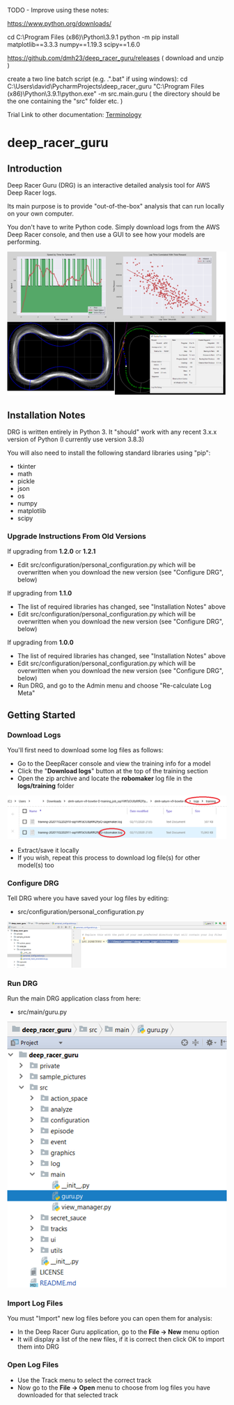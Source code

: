 TODO - Improve using these notes:

https://www.python.org/downloads/


cd C:\Program Files (x86)\Python\3.9.1
python -m pip install matplotlib==3.3.3 numpy==1.19.3 scipy==1.6.0


https://github.com/dmh23/deep_racer_guru/releases
( download and unzip )

create a two line batch script (e.g. .".bat" if using windows):
    cd C:\Users\david\PycharmProjects\deep_racer_guru
    "C:\Program Files (x86)\Python\3.9.1\python.exe" -m src.main.guru
( the directory should be the one containing the "src" folder etc. )


Trial Link to other documentation:
[Terminology](docs/terminology.md)



# deep_racer_guru

## Introduction

Deep Racer Guru (DRG) is an interactive detailed analysis tool for AWS Deep Racer logs.

Its main purpose is to provide "out-of-the-box" analysis that can run locally on your own computer.

You don't have to write Python code. Simply download logs from the AWS Deep Racer console, and then use a GUI to see how your models are performing.

![Analyze DeepRacer logs easily with DRG](./sample_pictures/Collage.png)

## Installation Notes

DRG is written entirely in Python 3. It "should" work with any recent 3.x.x version of Python (I currently use version 3.8.3)

You will also need to install the following standard libraries using "pip":
* tkinter
* math
* pickle
* json
* os
* numpy
* matplotlib
* scipy

### Upgrade Instructions From Old Versions

If upgrading from **1.2.0** or **1.2.1**
* Edit src/configuration/personal_configuration.py which will be overwritten when you download the new version (see "Configure DRG", below)

If upgrading from **1.1.0**
* The list of required libraries has changed, see "Installation Notes" above
* Edit src/configuration/personal_configuration.py which will be overwritten when you download the new version (see "Configure DRG", below)

If upgrading from **1.0.0**
* The list of required libraries has changed, see "Installation Notes" above
* Edit src/configuration/personal_configuration.py which will be overwritten when you download the new version (see "Configure DRG", below)
* Run DRG, and go to the Admin menu and choose "Re-calculate Log Meta"


## Getting Started

### Download Logs
You'll first need to download some log files as follows:
* Go to the DeepRacer console and view the training info for a model
* Click the "**Download logs**" button at the top of the training section 
* Open the zip archive and locate the **robomaker** log file in the **logs/training** folder

![](./sample_pictures/find_correct_log_file.png)

* Extract/save it locally
* If you wish, repeat this process to download log file(s) for other model(s) too

### Configure DRG
Tell DRG where you have saved your log files by editing:
* src/configuration/personal_configuration.py

![](./sample_pictures/personal_config_file.png)

### Run DRG
Run the main DRG application class from here:
* src/main/guru.py

![](./sample_pictures/how_to_run.png)

### Import Log Files
You must "Import" new log files before you can open them for analysis:
* In the Deep Racer Guru application, go to the **File -> New** menu option
* It will display a list of the new files, if it is correct then click OK to import them into DRG

### Open Log Files
* Use the Track menu to select the correct track
* Now go to the **File -> Open** menu to choose from log files you have downloaded for that selected track







